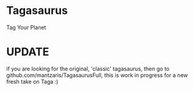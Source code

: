 # Tagasaurus
Tag Your Planet

# UPDATE
if you are looking for the original, 'classic' tagasaurus, then go to github.com/mantzaris/TagasaurusFull, this is work in progress for a new fresh take on Taga :)
